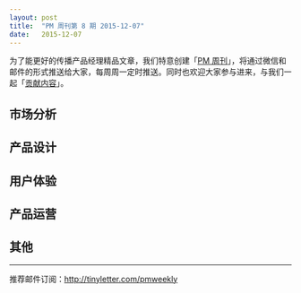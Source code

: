 ```yaml
---
layout: post
title:  "PM 周刊第 8 期 2015-12-07"
date:   2015-12-07
---
```


为了能更好的传播产品经理精品文章，我们特意创建「[PM 周刊](http://pmweekly.com/)」，将通过微信和邮件的形式推送给大家，每周周一定时推送。同时也欢迎大家参与进来，与我们一起「[贡献内容](https://github.com/vincent4j/pmweekly.com/issues/new)」。    

## 市场分析 

   
            
  
## 产品设计 

   


## 用户体验



## 产品运营   



## 其他

      

---
推荐邮件订阅：<http://tinyletter.com/pmweekly>  
      
  
 
